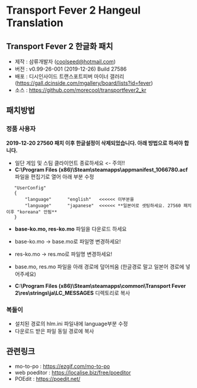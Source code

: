 # Transport Fever 2 Hangeul Translation
## Transport Fever 2 한글화 패치
 - 제작 : 삼류개발자 (coolseed@hotmail.com)
 - 버전 : v0.99-26-001 (2019-12-26) Build 27586
 - 배포 : 디시인사이드 트랜스포트피버 마이너 갤러리 (https://gall.dcinside.com/mgallery/board/lists?id=fever)
 - 소스 : https://github.com/morecool/transportfever2_kr

## 패치방법
### 정품 사용자
 **2019-12-20 27560 패치 이후 한글설정이 삭제되었습니다. 아래 방법으로 하셔야 합니다.**

 - 일단 게임 및 스팀 클라이언트 종료하세요 <- 주의!!
 - **C:\Program Files (x86)\Steam\steamapps\appmanifest_1066780.acf** 파일을 편집기로 열어 아래 부분 수정
 
 ```
	"UserConfig"
	{
		"language"		"english"   <<<<<< 이부분을 
		"language"		"japanese"  <<<<<< **일본어로 셋팅하세요. 27560 패치 이후 "koreana" 안됨**
	}
```
 - **base-ko.mo, res-ko.mo** 파일을 다운로드 하세요
 
 - base-ko.mo -> base.mo로 파일명 변경하세요!
 - res-ko.mo -> res.mo로 파일명 변경하세요!

 - base.mo, res.mo 파일을 아래 경로에 덮어씌움 (한글경로 말고 일본어 경로에 넣어주세요)

 - **C:\Program Files (x86)\Steam\steamapps\common\Transport Fever 2\res\strings\ja\LC_MESSAGES** 디렉토리로 복사


### 복돌이

 - 설치된 경로의 hlm.ini 파일내에 language부분 수정
 - 다운로드 받은 파일 동일 경로에 복사


## 관련링크
 - mo-to-po : https://ezgif.com/mo-to-po
 - web poeditor : https://localise.biz/free/poeditor
 - POEdit : https://poedit.net/

